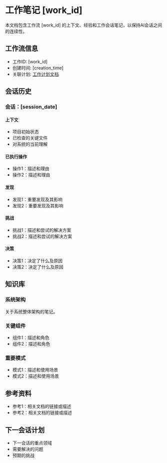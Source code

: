# 工作笔记 [work_id]

本文档包含工作流 [work_id] 的上下文、经验和工作会话笔记，以保持AI会话之间的连续性。

## 工作流信息
- 工作ID: [work_id]
- 创建时间: [creation_time]
- 关联计划: [工作计划文档](workplan_[work_id].md)

## 会话历史

### 会话：[session_date]

#### 上下文
- 项目初始状态
- 已检查的关键文件
- 对系统的当前理解

#### 已执行操作
- 操作1：描述和理由
- 操作2：描述和理由

#### 发现
- 发现1：重要发现及其影响
- 发现2：重要发现及其影响

#### 挑战
- 挑战1：描述和尝试的解决方案
- 挑战2：描述和尝试的解决方案

#### 决策
- 决策1：决定了什么及原因
- 决策2：决定了什么及原因

## 知识库

### 系统架构
关于系统整体架构的笔记。

### 关键组件
- 组件1：描述和角色
- 组件2：描述和角色

### 重要模式
- 模式1：描述和使用场景
- 模式2：描述和使用场景

## 参考资料

- 参考1：相关文档的链接或描述
- 参考2：相关文档的链接或描述

## 下一会话计划

- 下一会话的重点领域
- 需要解决的问题
- 预期的挑战

